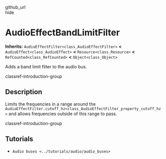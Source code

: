github\_url  
hide

# AudioEffectBandLimitFilter

**Inherits:** `AudioEffectFilter<class_AudioEffectFilter>` **&lt;**
`AudioEffect<class_AudioEffect>` **&lt;** `Resource<class_Resource>`
**&lt;** `RefCounted<class_RefCounted>` **&lt;** `Object<class_Object>`

Adds a band limit filter to the audio bus.

classref-introduction-group

## Description

Limits the frequencies in a range around the
`AudioEffectFilter.cutoff_hz<class_AudioEffectFilter_property_cutoff_hz>`
and allows frequencies outside of this range to pass.

classref-introduction-group

## Tutorials

-   `Audio buses <../tutorials/audio/audio_buses>`

